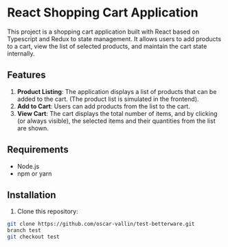 # React Shopping Cart Application

This project is a shopping cart application built with React based on Typescript and Redux to state management. It allows users to add products to a cart, view the list of selected products, and maintain the cart state internally.

## Features

1. **Product Listing**: The application displays a list of products that can be added to the cart. (The product list is simulated in the frontend).
2. **Add to Cart**: Users can add products from the list to the cart.
3. **View Cart**: The cart displays the total number of items, and by clicking (or always visible), the selected items and their quantities from the list are shown.

## Requirements

- Node.js
- npm or yarn

## Installation

1. Clone this repository:

```bash
git clone https://github.com/oscar-vallin/test-betterware.git
branch test 
git checkout test

